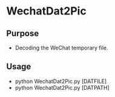 # WechatDat2Pic

## Purpose
- Decoding the WeChat temporary file.

## Usage
- python WechatDat2Pic.py [DATFILE]
- python WechatDat2Pic.py [DATPATH]

